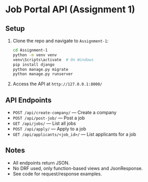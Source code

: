 # Job Portal API (Assignment 1)

## Setup

1. Clone the repo and navigate to `Assignment-1`:
   ```sh
   cd Assignment-1
   python -m venv venv
   venv\Scripts\activate  # On Windows
   pip install django
   python manage.py migrate
   python manage.py runserver
   ```

2. Access the API at `http://127.0.0.1:8000/`

## API Endpoints

- `POST /api/create-company/` — Create a company
- `POST /api/post-job/` — Post a job
- `GET /api/jobs/` — List all jobs
- `POST /api/apply/` — Apply to a job
- `GET /api/applicants/<job_id>/` — List applicants for a job

## Notes
- All endpoints return JSON.
- No DRF used, only function-based views and JsonResponse.
- See code for request/response examples. 